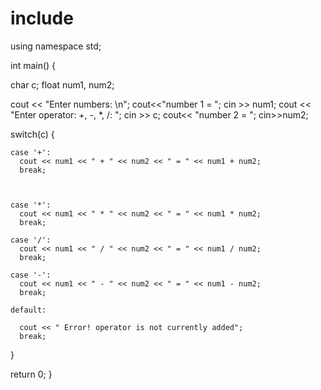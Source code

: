 # include <iostream>
using namespace std;

int main() {

  char c;
  float num1, num2;

  
  cout << "Enter numbers: \n";
  cout<<"number 1 = ";
  cin >> num1;
  cout << "Enter operator: +, -, *, /: ";
  cin >> c;
  cout<< "number 2 = ";
  cin>>num2;
   

  switch(c) {

    case '+':
      cout << num1 << " + " << num2 << " = " << num1 + num2;
      break;

    

    case '*':
      cout << num1 << " * " << num2 << " = " << num1 * num2;
      break;

    case '/':
      cout << num1 << " / " << num2 << " = " << num1 / num2;
      break;
  
    case '-':
      cout << num1 << " - " << num2 << " = " << num1 - num2;
      break;

    default:
     
      cout << " Error! operator is not currently added";
      break;
  }

  return 0;
}

